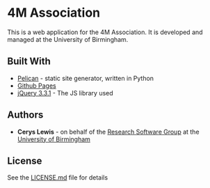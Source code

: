 # 4M Association

This is a web application for the 4M Association. It is developed and managed at the University of Birmingham.

## Built With

* [Pelican](https://github.com/getpelican/pelican) - static site generator, written in Python
* [Github Pages](https://pages.github.com/) 
* [jQuery 3.3.1](https://jquery.com/) - The JS library used

## Authors

* **Cerys Lewis** - on behalf of the [Research Software Group](http://www.birmingham.ac.uk/bear-software) at the [University of Birmingham](https://www.birmingham.ac.uk/)

## License

See the [LICENSE.md](LICENSE.md) file for details
